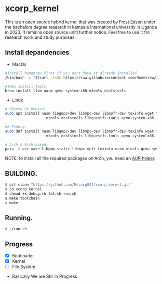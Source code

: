 # xcorp_kernel
This is an open source hybrid kernel that was created by [Frost Edson](https://edcorp844.github.io/FrostEdson) under the bachelors degree research in kampala International university in Uganda in 2023. It remains open source unitl further notice..Feel free to use it fro research work and study purposes.

## Install depandencies
* MacOs
```sh
#install homebrew first if you dont have it already installed
/bin/bash -c "$(curl -fsSL https://raw.githubusercontent.com/Homebrew/install/HEAD/install.sh)"

#THen Install Tools
brew install llvm nasm qemu-system-x86 mtools dosfstools
```
* Linux
  
```sh
# Ubuntu Or Debian:
sudo apt install nasm libgmp3-dev libmpc-dev libmpfr-dev texinfo wget \
                   mtools dosfstools libguestfs-tools qemu-system-x86

## Fedora:
sudo dnf install nasm libgmp3-dev libmpc-dev libmpfr-dev texinfo wget \
                   mtools dosfstools libguestfs-tools qemu-system-x86

# Arch & Arch-based:
paru -S gcc make libgmp-static libmpc mpfr texinfo nasm mtools qemu-system-x86
```
NOTE: to install all the required packages on Arch, you need an [AUR helper](https://wiki.archlinux.org/title/AUR_helpers).

## BUILDING.

```sh
$ git clone "https://github.com/Edcorp844/xcorp_kernel.git" 
$ cd xcorp_kernel
$ chmod +x debug.sh fat.sh run.sh
$ make toolchain
$ make
```
## Running.
```sh
$ ./run.sh
```
## Progress
- [X] Bootloader
- [X] Kernel
- [ ] File System

* Basically We are Still In Progress




